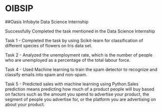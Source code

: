 # OIBSIP
##Oasis Infobyte Data Science Internship

Successfully Completed the task mentioned in the Data Science Internship

Task 1 - Completed the task by using Scikit-learn for classification of different species of flowers on Iris data set.

Task 2 - Analyzed the unemployment rate, which is the number of people who are unemployed as a percentage of the total labour force.

Task 4 - Used Machine learning to train the spam detector to recognize and classify emails into spam and non-spam. 

Task 5 - Predicted sales with machine learning using Python.Sales prediction means predicting how much of a product people will buy based on factors such as the amount you spend to advertise your product, the segment of people you advertise for, or the platform you are advertising on about your product.

